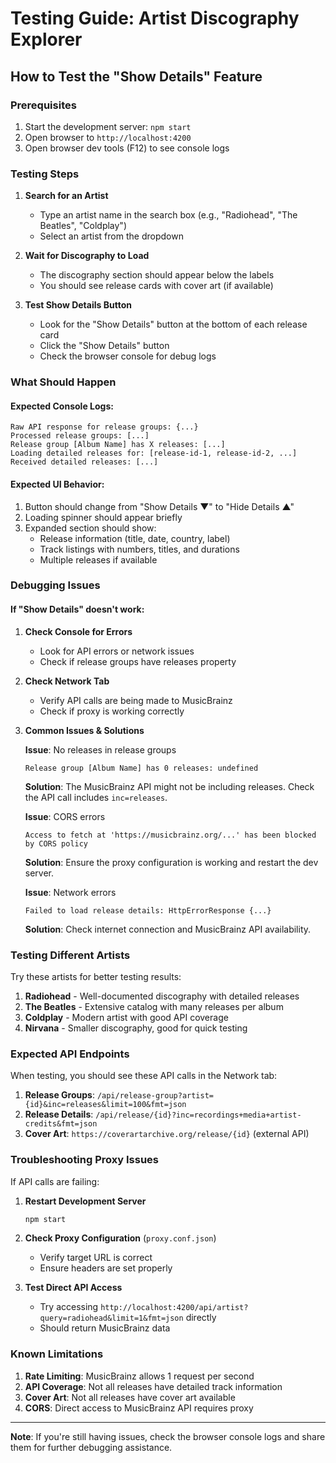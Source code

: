 # Testing Guide: Artist Discography Explorer

## How to Test the "Show Details" Feature

### Prerequisites
1. Start the development server: `npm start`
2. Open browser to `http://localhost:4200`
3. Open browser dev tools (F12) to see console logs

### Testing Steps

1. **Search for an Artist**
   - Type an artist name in the search box (e.g., "Radiohead", "The Beatles", "Coldplay")
   - Select an artist from the dropdown

2. **Wait for Discography to Load**
   - The discography section should appear below the labels
   - You should see release cards with cover art (if available)

3. **Test Show Details Button**
   - Look for the "Show Details" button at the bottom of each release card
   - Click the "Show Details" button
   - Check the browser console for debug logs

### What Should Happen

#### Expected Console Logs:
```
Raw API response for release groups: {...}
Processed release groups: [...]
Release group [Album Name] has X releases: [...]
Loading detailed releases for: [release-id-1, release-id-2, ...]
Received detailed releases: [...]
```

#### Expected UI Behavior:
1. Button should change from "Show Details ▼" to "Hide Details ▲"
2. Loading spinner should appear briefly
3. Expanded section should show:
   - Release information (title, date, country, label)
   - Track listings with numbers, titles, and durations
   - Multiple releases if available

### Debugging Issues

#### If "Show Details" doesn't work:

1. **Check Console for Errors**
   - Look for API errors or network issues
   - Check if release groups have releases property

2. **Check Network Tab**
   - Verify API calls are being made to MusicBrainz
   - Check if proxy is working correctly

3. **Common Issues & Solutions**

   **Issue**: No releases in release groups
   ```
   Release group [Album Name] has 0 releases: undefined
   ```
   **Solution**: The MusicBrainz API might not be including releases. Check the API call includes `inc=releases`.

   **Issue**: CORS errors
   ```
   Access to fetch at 'https://musicbrainz.org/...' has been blocked by CORS policy
   ```
   **Solution**: Ensure the proxy configuration is working and restart the dev server.

   **Issue**: Network errors
   ```
   Failed to load release details: HttpErrorResponse {...}
   ```
   **Solution**: Check internet connection and MusicBrainz API availability.

### Testing Different Artists

Try these artists for better testing results:

1. **Radiohead** - Well-documented discography with detailed releases
2. **The Beatles** - Extensive catalog with many releases per album
3. **Coldplay** - Modern artist with good API coverage
4. **Nirvana** - Smaller discography, good for quick testing

### Expected API Endpoints

When testing, you should see these API calls in the Network tab:

1. **Release Groups**: `/api/release-group?artist={id}&inc=releases&limit=100&fmt=json`
2. **Release Details**: `/api/release/{id}?inc=recordings+media+artist-credits&fmt=json`
3. **Cover Art**: `https://coverartarchive.org/release/{id}` (external API)

### Troubleshooting Proxy Issues

If API calls are failing:

1. **Restart Development Server**
   ```bash
   npm start
   ```

2. **Check Proxy Configuration** (`proxy.conf.json`)
   - Verify target URL is correct
   - Ensure headers are set properly

3. **Test Direct API Access**
   - Try accessing `http://localhost:4200/api/artist?query=radiohead&limit=1&fmt=json` directly
   - Should return MusicBrainz data

### Known Limitations

1. **Rate Limiting**: MusicBrainz allows 1 request per second
2. **API Coverage**: Not all releases have detailed track information
3. **Cover Art**: Not all releases have cover art available
4. **CORS**: Direct access to MusicBrainz API requires proxy

---

**Note**: If you're still having issues, check the browser console logs and share them for further debugging assistance.
